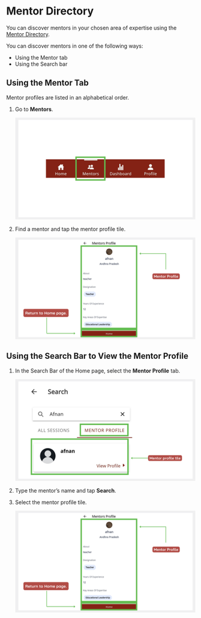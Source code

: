 # Mentor Directory 
You can discover mentors in your chosen area of expertise using the [Mentor Directory](mentor-directory.md).

You can discover mentors in one of the following ways:
* Using the Mentor tab
* Using the Search bar

## Using the Mentor Tab
Mentor profiles are listed in an alphabetical order.

1. Go to **Mentors**. 

    ![mentor directory](media/mentordirectory-icon.PNG) 

    
2. Find a mentor and tap the mentor profile tile.

    ![mentor profile page](media/mentorprofile.PNG)


## Using the Search Bar to View the Mentor Profile

1. In the Search Bar of the Home page, select the **Mentor Profile** tab. 

    ![search for mentor profile](media/search-mentordirectory.PNG)

2. Type the mentor’s name and tap **Search**. 
3. Select the mentor profile tile.

    ![mentor profile page](media/mentorprofile.PNG)


